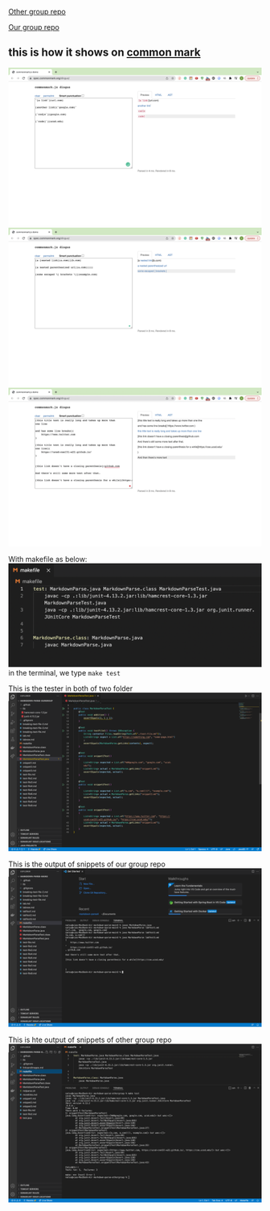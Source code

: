 [Other group repo](https://github.com/codyprupp/markdown-parse)

[Our group repo](https://github.com/PierreBeur/markdown-parse)


## this is how it shows on [common mark](https://spec.commonmark.org/dingus/)
![snippet1](images/Week8/labTest1.png)
![snippet2](images/Week8/labTest2.png)
![snippet3](images/Week8/labTest3.png)


With makefile as below:
![makefli](images/Week8/makefile.png)
in the terminal, we type `make test`

This is the tester in both of two folder
![tester](images/Week8/tester.png)

This is the output of snippets of our group repo
![ourGroup](images/Week8/ourGroupOutputOfSnippets.png)

This is hte output of snippets of other group repo
![otherGroup](images/Week8/otherGroupOutputOfSnippets.png)